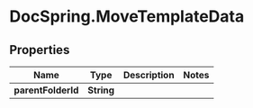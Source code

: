 # DocSpring.MoveTemplateData

## Properties
Name | Type | Description | Notes
------------ | ------------- | ------------- | -------------
**parentFolderId** | **String** |  | 


